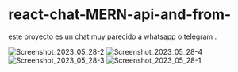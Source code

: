 # react-chat-MERN-api-and-from-
este proyecto es un chat muy parecido a whatsapp o telegram .


![Screenshot_2023_05_28-2](https://github.com/jhonshua/react-chat-MERN-api-and-from-/assets/109869139/a3758b96-a571-421c-a309-fa3d5efa3dce)
![Screenshot_2023_05_28-4](https://github.com/jhonshua/react-chat-MERN-api-and-from-/assets/109869139/6d44532f-cc8e-4e4a-86ec-dc21f0bff221)
![Screenshot_2023_05_28-3](https://github.com/jhonshua/react-chat-MERN-api-and-from-/assets/109869139/b93710bc-b213-4d60-b0a3-b5fb8b0dc51c)
![Screenshot_2023_05_28-1](https://github.com/jhonshua/react-chat-MERN-api-and-from-/assets/109869139/2bf0af20-5471-4a4e-81d9-35185183292c)
